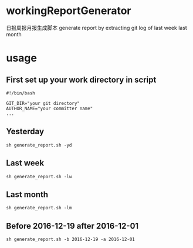 # workingReportGenerator
日报周报月报生成脚本 generate report by extracting git log of last week last month

# usage

## First set up your work directory in script

```
#!/bin/bash

GIT_DIR="your git directory"
AUTHOR_NAME="your committer name"
...

```

## Yesterday

`sh generate_report.sh -yd`

## Last week

`sh generate_report.sh -lw`

## Last month

`sh generate_report.sh -lm`

## Before 2016-12-19 after 2016-12-01

`sh generate_report.sh -b 2016-12-19 -a 2016-12-01`